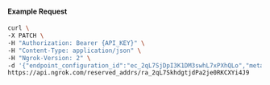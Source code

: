 <!-- Code generated for API Clients. DO NOT EDIT. -->

#### Example Request

```bash
curl \
-X PATCH \
-H "Authorization: Bearer {API_KEY}" \
-H "Content-Type: application/json" \
-H "Ngrok-Version: 2" \
-d '{"endpoint_configuration_id":"ec_2qL7SjDpI3K1DM3swhL7xPXhQLo","metadata":"{\"proto\": \"ssh\"}"}' \
https://api.ngrok.com/reserved_addrs/ra_2qL7SkhdgtjdPa2je0RKCXYi4J9
```

